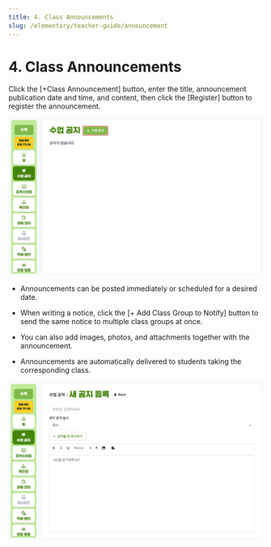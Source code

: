 ```yaml
---
title: 4. Class Announcements
slug: /elementary/teacher-guide/announcement
---
```


# 4. Class Announcements

Click the [+Class Announcement] button, enter the title, announcement publication date and time, and content, then click the [Register] button to register the announcement.

![](/img/kr/elementary/teacher/04-01.jpg)

- Announcements can be posted immediately or scheduled for a desired date.

- When writing a notice, click the [+ Add Class Group to Notify] button to send the same notice to multiple class groups at once.

- You can also add images, photos, and attachments together with the announcement.

- Announcements are automatically delivered to students taking the corresponding class.

![](/img/kr/elementary/teacher/04-02.jpg)
